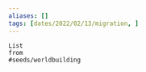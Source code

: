 ```yaml
---
aliases: []
tags: [dates/2022/02/13/migration, ]
---
```

 
```dataview
List
from
#seeds/worldbuilding 
```